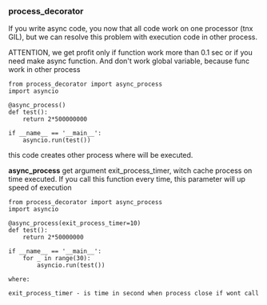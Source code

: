 ### process_decorator

If you write async code, you now that all code work on one processor (tnx GIL), but we can resolve this problem
with execution code in other process.

ATTENTION, we get profit only if function work more than 0.1 sec or if you need make async function.
And don't work global variable, because func work in other process
```python3
from process_decorator import async_process
import asyncio

@async_process()
def test():
    return 2*500000000

if __name__ == '__main__':
    asyncio.run(test())
```
this code creates other process where will be executed. 

**async_process** get argument exit_process_timer, witch cache process on time executed.
If you call this function every time, this parameter will up speed of execution
```python3
from process_decorator import async_process
import asyncio

@async_process(exit_process_timer=10)
def test():
    return 2*50000000

if __name__ == '__main__':
    for _ in range(30):
        asyncio.run(test())
```
```text
where:

exit_process_timer - is time in second when process close if wont call
```
